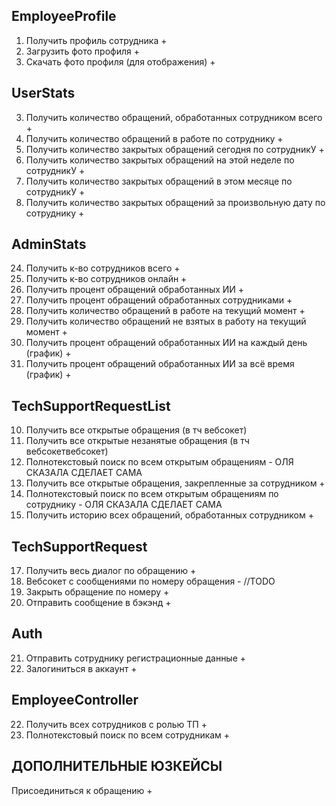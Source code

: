 ## EmployeeProfile
1) Получить профиль сотрудника +
2) Загрузить фото профиля +
9) Скачать фото профиля (для отображения) +

## UserStats
3) Получить количество обращений, обработанных сотрудником всего +
4) Получить количество обращений в работе по сотруднику +
5) Получить количество закрытых обращений сегодня по сотрудникУ +
6) Получить количество закрытых обращений на этой неделе по сотрудникУ +
7) Получить количество закрытых обращений в этом месяце по сотрудникУ +
8) Получить количество закрытых обращений за произвольную дату по сотруднику +

## AdminStats
24) Получить к-во сотрудников всего +
25) Получить к-во сотрудников онлайн +
26) Получить процент обращений обработанных ИИ +
27) Получить процент обращений обработанных сотрудниками +
28) Получить количество обращений в работе на текущий момент +
29) Получить количество обращений не взятых в работу на текущий момент +
30) Получить процент обращений обработанных ИИ на каждый день (график) +
31) Получить процент обращений обработанных ИИ за всё время (график) +

## TechSupportRequestList
10) Получить все открытые обращения (в тч вебсокет) 
11) Получить все открытые незанятые обращения (в тч вебсокетвебсокет) 
12) Полнотекстовый поиск по всем открытым обращениям - ОЛЯ СКАЗАЛА СДЕЛАЕТ САМА
13) Получить все открытые обращения, закрепленные за сотрудником +
14) Полнотекстовый поиск по всем открытым обращениям по сотруднику - ОЛЯ СКАЗАЛА СДЕЛАЕТ САМА
15) Получить историю всех обращений, обработанных сотрудником +

## TechSupportRequest
17) Получить весь диалог по обращению +
18) Вебсокет с сообщениями по номеру обращения - //TODO
20) Закрыть обращение по номеру +
21) Отправить сообщение в бэкэнд +

## Auth
21) Отправить сотруднику регистрационные данные +
22) Залогиниться в аккаунт +

## EmployeeController
22) Получить всех сотрудников с ролью ТП +
23) Полнотекстовый поиск по всем сотрудникам +

## ДОПОЛНИТЕЛЬНЫЕ ЮЗКЕЙСЫ
Присоединиться к обращению +
